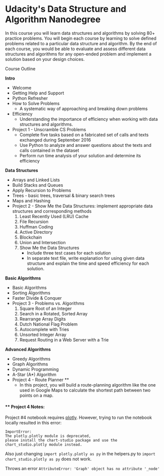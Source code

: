 # Udacity's Data Structure and Algorithm Nanodegree

In this course you will learn data structures and algorithms by solving 80+ practice problems. You will begin each course by learning to solve defined problems related to a particular data structure and algorithm. By the end of each course, you would be able to evaluate and assess different data structures and algorithms for any open-ended problem and implement a solution based on your design choices.

Course Outline

**Intro**

* Welcome
* Getting Help and Support
* Python Refresher
* How to Solve Problems
   * A systematic way of approaching and breaking down problems
* Efficiency
   * Understanding the importance of efficiency when working with data structures and algorithms. 
* Project 1 - Unscramble CS Problems
   * Complete five tasks based on a fabricated set of calls and texts exchanged during September 2016
   * Use Python to analyze and answer questions about the texts and calls contained in the dataset
   * Perform run time analysis of your solution and determine its efficiency
  
  
**Data Structures**

* Arrays and Linked Lists
* Build Stacks and Queues
* Apply Recursion to Problems
* Trees - basic trees, traversal & binary search trees
* Maps and Hashing
* Project  2 - Show Me the Data Structures: implement appropriate data structures and corresponding methods
   1. Least Recently Used (LRU) Cache
   2. File Recursion 
   3. Huffman Coding
   4. Active Directory
   5. Blockchain
   6. Union and Intersection
   7. Show Me the Data Structures
         * Include three test cases for each solution
         * In separate text file, write explanation for using given data structure and explain the time and speed efficiency for each solution.
         

**Basic Algorithms**

* Basic Algorithms
* Sorting Algorithms
* Faster Divide & Conquer
* Project 3 - Problems vs. Algorithms
   1. Square Root of an Integer
   2. Search in a Rotated, Sorted Array
   3. Rearrange Array Digits
   4. Dutch National Flag Problem
   5. Autocomplete with Tries
   6. Unsorted Integer Array
   7. Request Routing in a Web Server with a Trie
   

**Advanced Algorithms**

* Greedy Algorithms
* Graph Algorithms
* Dynamic Programming
* A-Star (A*) Algorithm 
* Project 4 - Route Planner **
   * In this project, you will build a route-planning algorithm like the one used in Google Maps to calculate the shortest path between two points on a map. 
  

#### ** Project 4 Notes:

Project #4 notebook requires [plotly](https://plot.ly/python/getting-started/). However, trying to run the notebook locally resulted in this error:

```
ImportError: 
The plotly.plotly module is deprecated,
please install the chart-studio package and use the
chart_studio.plotly module instead.
```

Also just changing `import plotly.plotly as py` in the helpers.py to `import chart_studio.plotly as py` does not work. 

Throws an error `AttributeError: 'Graph' object has no attribute '_node'`
